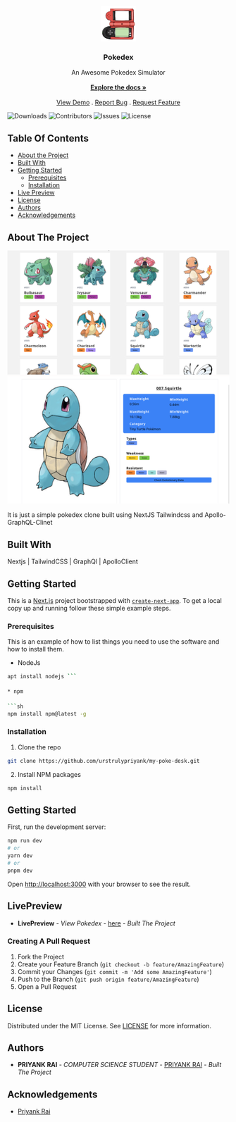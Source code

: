 <br/>
<p align="center">
  <a href="https://github.com/urstrulypriyank/POKEDEX">
    <img src="https://raw.githubusercontent.com/urstrulypriyank/my-poke-desk/main/public/pokedesk.png" alt="Logo" width="80" height="80">
  </a>

  <h3 align="center">Pokedex</h3>

  <p align="center">
    An Awesome Pokedex Simulator 
    <br/>
    <br/>
    <a href="https://github.com/urstrulypriyank/POKEDEX"><strong>Explore the docs »</strong></a>
    <br/>
    <br/>
    <a href="https://github.com/urstrulypriyank/POKEDEX">View Demo</a>
    .
    <a href="https://github.com/urstrulypriyank/POKEDEX/issues">Report Bug</a>
    .
    <a href="https://github.com/urstrulypriyank/POKEDEX/issues">Request Feature</a>
  </p>
</p>

![Downloads](https://img.shields.io/github/downloads/urstrulypriyank/POKEDEX/total) ![Contributors](https://img.shields.io/github/contributors/urstrulypriyank/POKEDEX?color=dark-green) ![Issues](https://img.shields.io/github/issues/urstrulypriyank/POKEDEX) ![License](https://img.shields.io/github/license/urstrulypriyank/POKEDEX) 

## Table Of Contents

* [About the Project](#about-the-project)
* [Built With](#built-with)
* [Getting Started](#getting-started)
  * [Prerequisites](#prerequisites)
  * [Installation](#installation)
* [Live Preview](#LivePreview)
* [License](#license)
* [Authors](#authors)
* [Acknowledgements](#acknowledgements)

## About The Project

![Screen Shot](https://raw.githubusercontent.com/urstrulypriyank/my-poke-desk/main/assets/page1.png
)
![Screen Shot](https://raw.githubusercontent.com/urstrulypriyank/my-poke-desk/main/assets/page2%20.png)

It is just a simple pokedex clone built using NextJS Tailwindcss and Apollo-GraphQL-Clinet



## Built With

Nextjs | TailwindCSS | GraphQl | ApolloClient

## Getting Started

This is a [Next.js](https://nextjs.org/) project bootstrapped with [`create-next-app`](https://github.com/vercel/next.js/tree/canary/packages/create-next-app).
To get a local copy up and running follow these simple example steps.

### Prerequisites

This is an example of how to list things you need to use the software and how to install them.


* NodeJs

```sh
apt install nodejs ```

* npm

```sh
npm install npm@latest -g
```

### Installation


1. Clone the repo

```sh
git clone https://github.com/urstrulypriyank/my-poke-desk.git
```

2. Install NPM packages

```sh
npm install
```
## Getting Started

First, run the development server:

```bash
npm run dev
# or
yarn dev
# or
pnpm dev
```

Open [http://localhost:3000](http://localhost:3000) with your browser to see the result.

## LivePreview

* **LivePreview** - *View Pokedex* - [here](https://pokedex-nu-sooty.vercel.app/) - *Built The Project*


### Creating A Pull Request

1. Fork the Project
2. Create your Feature Branch (`git checkout -b feature/AmazingFeature`)
3. Commit your Changes (`git commit -m 'Add some AmazingFeature'`)
4. Push to the Branch (`git push origin feature/AmazingFeature`)
5. Open a Pull Request

## License

Distributed under the MIT License. See [LICENSE](https://github.com/urstrulypriyank/POKEDEX/blob/main/LICENSE.md) for more information.

## Authors

* **PRIYANK RAI** - *COMPUTER SCIENCE STUDENT* - [PRIYANK RAI](https://github.com/urstrulypriyank) - *Built The Project*

## Acknowledgements

* [Priyank Rai](https://priyankrai.live)


